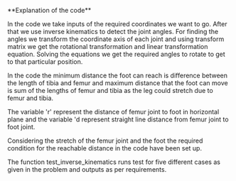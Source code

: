 \*\*Explanation of the code\*\*

In the code we take inputs of the required coordinates we want to go.
After that we use inverse kinematics to detect the joint angles. For
finding the angles we transform the coordinate axis of each joint and
using transform matrix we get the rotational transformation and linear
transformation equation. Solving the equations we get the required
angles to rotate to get to that particular position.

In the code the minimum distance the foot can reach is difference
between the length of tibia and femur and maximum distance that the foot
can move is sum of the lengths of femur and tibia as the leg could
stretch due to femur and tibia.

The variable \'r\' represent the distance of femur joint to foot in
horizontal plane and the variable \'d represent straight line distance
from femur joint to foot joint.

Considering the stretch of the femur joint and the foot the required
condition for the reachable distance in the code have been set up.

The function test_inverse_kinematics runs test for five different cases
as given in the problem and outputs as per requirements.
